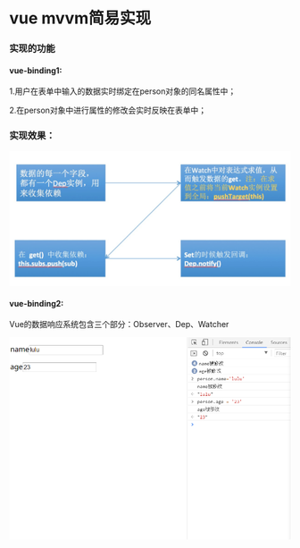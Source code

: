 # vue mvvm简易实现

### 实现的功能

#### vue-binding1:

1.用户在表单中输入的数据实时绑定在person对象的同名属性中；

2.在person对象中进行属性的修改会实时反映在表单中；

### 实现效果：

![Image text](https://github.com/yanglujie/mvvm-vue-binding/raw/master/img/binding.png)

#### vue-binding2:

Vue的数据响应系统包含三个部分：Observer、Dep、Watcher

![Image text](https://github.com/yanglujie/mvvm-vue-binding/raw/master/img/input-binding.png)

